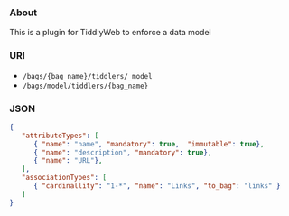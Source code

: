 ### About
This is a plugin for TiddlyWeb to enforce a data model

### URI

* `/bags/{bag_name}/tiddlers/_model`
* `/bags/model/tiddlers/{bag_name}`

### JSON

```JSON
{
   "attributeTypes": [
      { "name": "name", "mandatory": true,  "immutable": true},
      { "name": "description", "mandatory": true},
      { "name": "URL"},
   ],
   "associationTypes": [
      { "cardinallity": "1-*", "name": "Links", "to_bag": "links" } 
   ]
}
```
